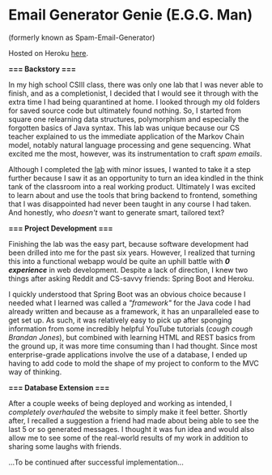 # Email Generator Genie (E.G.G. Man)
(formerly known as Spam-Email-Generator)

Hosted on Heroku [here](https://eggman.ml).

**=== Backstory ===**

In my high school CSIII class, there was only one lab that I was never able to finish, and as a completionist, I decided that I would see it through with the extra time I had being quarantined at home. I looked through my old folders for saved source code but ultimately found nothing. So, I started from square one relearning data structures, polymorphism and especially the forgotten basics of Java syntax. This lab was unique because our CS teacher explained to us the immediate application of the Markov Chain model, notably natural language processing and gene sequencing. What excited me the most, however, was its instrumentation to craft *spam emails*.

Although I completed the [lab](https://github.com/jphui/Markov-Chains) with minor issues, I wanted to take it a step further because I saw it as an opportunity to turn an idea kindled in the think tank of the classroom into a real working product. Ultimately I was excited to learn about and use the tools that bring backend to frontend, something that I was disappointed had never been taught in any course I had taken. And honestly, who *doesn't* want to generate smart, tailored text?

**=== Project Development ===**

Finishing the lab was the easy part, because software development had been drilled into me for the past six years. However, I realized that turning this into a functional webapp would be quite an uphill battle with ***0 experience*** in web development. Despite a lack of direction, I knew two things after asking Reddit and CS-savvy friends: Spring Boot and Heroku.

I quickly understood that Spring Boot was an obvious choice because I needed what I learned was called a *"framework"* for the Java code I had already written and because as a framework, it has an unparalleled ease to get set up. As such, it was relatively easy to pick up after sponging information from some incredibly helpful YouTube tutorials (*cough cough Brandan Jones*), but combined with learning HTML and REST basics from the ground up, it was more time consuming than I had thought. Since most enterprise-grade applications involve the use of a database, I ended up having to add code to mold the shape of my project to conform to the MVC way of thinking.

**=== Database Extension ===**

After a couple weeks of being deployed and working as intended, I *completely overhauled* the website to simply make it feel better. Shortly after, I recalled a suggestion a friend had made about being able to see the last 5 or so generated messages. I thought it was fun idea and would also allow me to see some of the real-world results of my work in addition to sharing some laughs with friends.

...To be continued after successful implementation...
